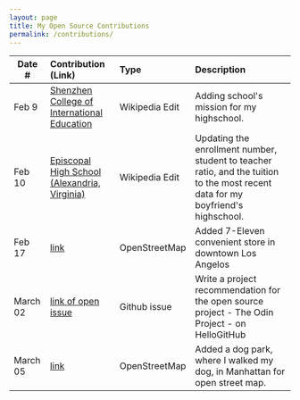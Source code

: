 ```yaml
---
layout: page
title: My Open Source Contributions
permalink: /contributions/
---
```


<!--
Type of the contribution should be "Wikipedia edit", "OpenStreet Map feature", "Documentation", "Course website", "Blog",
"Browser Add-on", etc.

The description should include a brief summary of what you did.

The link should bring us to a public page that shows your contribution. 

Replace the first row with your own contribution. 

-->





| Date #       | Contribution (Link)  | Type  | Description |
|---|:---|:---|:---|
| Feb 9   | [Shenzhen College of International Education](https://en.wikipedia.org/w/index.php?title=Shenzhen_College_of_International_Education&oldid=1274944672) | Wikipedia Edit |   Adding school's mission for my highschool. |
| Feb 10 | [Episcopal High School (Alexandria, Virginia)](https://en.wikipedia.org/w/index.php?title=Episcopal_High_School_(Alexandria,_Virginia)&oldid=1274948047) | Wikipedia Edit | Updating the enrollment number, student to teacher ratio, and the tuition to the most recent data for my boyfriend's highschool. |
|   Feb 17  |  [link](https://www.openstreetmap.org/changeset/162613535)   |   OpenStreetMap  |   Added 7-Eleven convenient store in downtown Los Angelos   |
|   March 02  |  [link of open issue](https://github.com/521xueweihan/HelloGitHub/issues/2913)   |   Github issue  |   Write a project recommendation for the open source project - The Odin Project - on HelloGitHub |
|   March 05  |  [link](https://www.openstreetmap.org/changeset/163232864#map=19/40.745827/-73.969834)   |    OpenStreetMap  |   Added a dog park, where I walked my dog, in Manhattan for open street map. |
